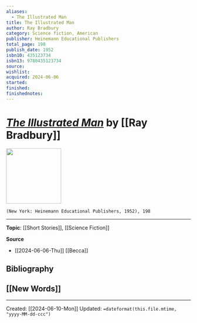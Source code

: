 ```yaml
---
aliases:
  - The Illustrated Man
title: The Illustrated Man
author: Ray Bradbury
category: Science fiction, American
publisher: Heinemann Educational Publishers
total_page: 198
publish_date: 1952
isbn10: 435123734
isbn13: 9780435123734
source: 
wishlist: 
acquired: 2024-06-06
started: 
finished: 
finishednotes:
---
```

# *[The Illustrated Man]()* by [[Ray Bradbury]]

<img src="http://books.google.com/books/content?id=i0zvLgEACAAJ&printsec=frontcover&img=1&zoom=1&source=gbs_api" width=150>

`(New York: Heinemann Educational Publishers, 1952), 198`



--- 
**Topic**: [[Short Stories]], [[Science Fiction]]

**Source**
- [[2024-06-06-Thu]] [[Becca]]

**Bibliography**
- 
 
**[[New Words]]**
- 

---
Created: [[2024-06-10-Mon]]
Updated: `=dateformat(this.file.mtime, "yyyy-MM-dd-ccc")`